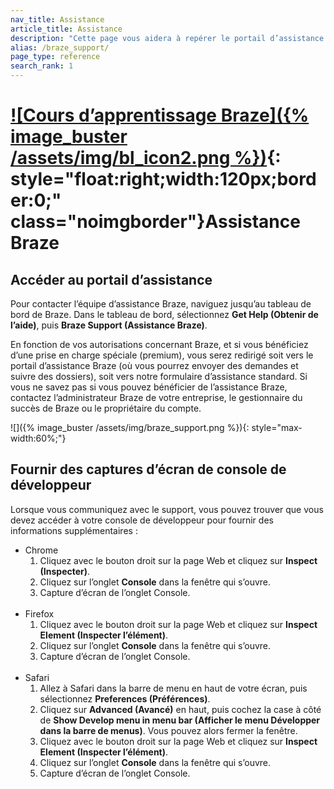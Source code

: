 ```yaml
---
nav_title: Assistance
article_title: Assistance
description: "Cette page vous aidera à repérer le portail d’assistance Braze pour envoyer des commentaires concernant un produit Braze. Cette page ne sera accessible qu’aux clients Braze."
alias: /braze_support/
page_type: reference
search_rank: 1
---
```


# [![Cours d’apprentissage Braze]({% image_buster /assets/img/bl_icon2.png %})](https://learning.braze.com/the-braze-support-portal/){: style="float:right;width:120px;border:0;" class="noimgborder"}Assistance Braze

## Accéder au portail d’assistance

Pour contacter l’équipe d’assistance Braze, naviguez jusqu’au tableau de bord de Braze. Dans le tableau de bord, sélectionnez **Get Help (Obtenir de l’aide)**, puis **Braze Support (Assistance Braze)**. 

En fonction de vos autorisations concernant Braze, et si vous bénéficiez d’une prise en charge spéciale (premium), vous serez redirigé soit vers le portail d’assistance Braze (où vous pourrez envoyer des demandes et suivre des dossiers), soit vers notre formulaire d’assistance standard. Si vous ne savez pas si vous pouvez bénéficier de l’assistance Braze, contactez l’administrateur Braze de votre entreprise, le gestionnaire du succès de Braze ou le propriétaire du compte.

![]({% image_buster /assets/img/braze_support.png %}){: style="max-width:60%;"}

## Fournir des captures d’écran de console de développeur

Lorsque vous communiquez avec le support, vous pouvez trouver que vous devez accéder à votre console de développeur pour fournir des informations supplémentaires :
- Chrome
  1. Cliquez avec le bouton droit sur la page Web et cliquez sur **Inspect (Inspecter)**.
  2. Cliquez sur l’onglet **Console** dans la fenêtre qui s’ouvre.
  3. Capture d’écran de l’onglet Console.<br><br>
- Firefox
  1. Cliquez avec le bouton droit sur la page Web et cliquez sur **Inspect Element (Inspecter l’élément)**.
  2. Cliquez sur l’onglet **Console** dans la fenêtre qui s’ouvre.
  3. Capture d’écran de l’onglet Console.<br><br>
- Safari
  1. Allez à Safari dans la barre de menu en haut de votre écran, puis sélectionnez **Preferences (Préférences)**.
  2. Cliquez sur **Advanced (Avancé)** en haut, puis cochez la case à côté de **Show Develop menu in menu bar (Afficher le menu Développer dans la barre de menus)**. Vous pouvez alors fermer la fenêtre.
  3. Cliquez avec le bouton droit sur la page Web et cliquez sur **Inspect Element (Inspecter l’élément)**.
  4. Cliquez sur l’onglet **Console** dans la fenêtre qui s’ouvre.
  5. Capture d’écran de l’onglet Console.

